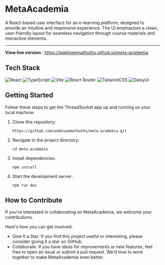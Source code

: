 # MetaAcademia

A React-based user interface for an e-learning platform, designed to provide an intuitive and responsive experience. The UI emphasizes a clean, user-friendly layout for seamless navigation through course materials and interactive elements.

---

**View live version** : https://wakhiwemathuthu.github.io/meta-academia

## Tech Stack
![React](https://img.shields.io/badge/react-%2320232a.svg?style=for-the-badge&logo=react&logoColor=%2361DAFB)
![TypeScript](https://img.shields.io/badge/typescript-%23007ACC.svg?style=for-the-badge&logo=typescript&logoColor=white)
![Vite](https://img.shields.io/badge/vite-%23646CFF.svg?style=for-the-badge&logo=vite&logoColor=white)
![React Router](https://img.shields.io/badge/React_Router-CA4245?style=for-the-badge&logo=react-router&logoColor=white)
![TailwindCSS](https://img.shields.io/badge/tailwindcss-%2338B2AC.svg?style=for-the-badge&logo=tailwind-css&logoColor=white)
![DaisyUI](https://img.shields.io/badge/daisyui-5A0EF8?style=for-the-badge&logo=daisyui&logoColor=white)


## Getting Started

Follow these steps to get the ThreadSocket app up and running on your local machine:

1. Clone this repository:
   ```
   https://github.com/wakhiwemathuthu/meta-academia.git
   ```
2. Navigate to the project directory:
   ```
   cd meta-academia
   ```
3. Install dependencies:
   ```
   npm install
   ```
4. Start the development server:
   ```
   npm run dev
   ```

## How to Contribute

If you're interested in collaborating on MetaAcademia, we welcome your contributions.

 Here's how you can get involved:

- Give It a Star: If you find this project useful or interesting, please consider giving it a star on GitHub.
- Collaborate: If you have ideas for improvements or new features, feel free to open an issue or submit a pull request. We'd love to work together to make MetaAcademia even better.
